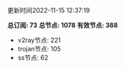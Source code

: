 更新时间2022-11-15 12:37:19

**总订阅: 73**
**总节点: 1078**
**有效节点: 388**
- v2ray节点: 221
- trojan节点: 105
- ss节点: 62
